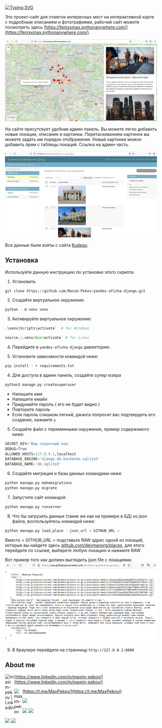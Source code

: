 
[![Typing SVG](https://readme-typing-svg.herokuapp.com?color=%2336BCF7&lines=Yandex+afisha+django)](https://git.io/typing-svg)

Это проект-сайт для отметок интересных мест на интерактивной карте с подробным описанием и фотографиями, рабочий сайт
можете посмотреть здесь [https://fenixxmax.pythonanywhere.com/](https://fenixxmax.pythonanywhere.com/).

![](./afisha_project/where_to_go/static/where_to_go/images/index.png)

На сайте присутсвует удобная админ панель. Вы можете легко добавить новые локации, описание и картинки. Перетаскиванием
картинок вы можете задать им порядок отображения. Новый картинки можно добавить прям с таблицы локаций. Ссылка на админ часть.

![](./afisha_project/where_to_go/static/where_to_go/images/admin.png)

Все данные были взяты с сайта [Kudago](https://kudago.com/msk/).

## Установка

Используйте данную инструкцию по установке этого скрипта

1. Установить

```python
git clone https://github.com/Maxim-Pekov/yandex-afisha-django.git
```

2. Создайте виртуальное окружение:

```python
python - m venv venv
```

3. Активируйте виртуальное окружение:

```python
.\venv\Scripts\activate`  # for Windows
```

```python
source./.venv/bin/activate  # for Linux
```

4. Перейдите в `yandex-afisha-django` директорию.

3. Установите зависимости командой ниже:

```python
pip install - r requirements.txt
```

4. Для доступа в админ панель, создайте супер юзера

```python
python3 manage.py createsuperuser
```

* Напишите имя
* Напишите емайл
* Придумайте пароль ( его не будет видно )
* Повторите пароль
* Если пароль слишком легкий, джанга попросит вас подтвердить его создание, нажмите `y`

5. Создайте файл с переменными окружения, пример содержимого ниже:

```python
SECRET_KEY='Ваш секретный код'
DEBUG=True
ALLOWED_HOSTS=127.0.0.1,localhost
DATABASE_ENGINE='django.db.backends.sqlite3'
DATABASE_NAME='db.sqlite3'
```

6. Создайте миграции и базы данных командами ниже:

```python
python manage.py makemigrations
python manage.py migrate
```
7. Запустите сайт командой:

```python
python manage.py runserver
```

8. Что бы загрузить данные (такие же как на примере в БД) из json файла, воспользуйтесь командой ниже:

```python
python manage.py load_place --json_url < GITHUB_URL >
```

Вместо < GITHUB_URL > подставьте RAW адрес одной из локаций, которые вы найдете здесь 
[github.com/devmanorg/places](https://github.com/devmanorg/where-to-go-places/tree/master/places), 
для этого перейдите по ссылке, выберете любую локацию и нажмите RAW

Вот пример того как должен выглядить json file с локациями.
![](./afisha_project/where_to_go/static/where_to_go/images/json_github.png)

9. В браузере перейдите на странницу `http://127.0.0.1:8000`

## About me

[<img align="left" alt="maxim-pekov | LinkedIn" width="30px" src="https://img.icons8.com/color/48/000000/linkedin-circled--v3.png" />https://www.linkedin.com/in/maxim-pekov/](https://www.linkedin.com/in/maxim-pekov/)
</br>

[<img align="left" alt="maxim-pekov" width="28px" src="https://upload.wikimedia.org/wikipedia/commons/5/5c/Telegram_Messenger.png" />https://t.me/MaxPekov/](https://t.me/MaxPekov/)
</br>

[//]: # (Карточка профиля: )
![](https://github-profile-summary-cards.vercel.app/api/cards/profile-details?username=Maxim-Pekov&theme=solarized_dark)

[//]: # (Статистика языков в коммитах:)

[//]: # (Статистика языков в репозиториях:)
![](https://github-profile-summary-cards.vercel.app/api/cards/most-commit-language?username=Maxim-Pekov&theme=solarized_dark)
![](https://github-profile-summary-cards.vercel.app/api/cards/repos-per-language?username=Maxim-Pekov&theme=solarized_dark)


[//]: # (Статистика профиля:)

[//]: # (Данные по коммитам за сутки:)
![](https://github-profile-summary-cards.vercel.app/api/cards/stats?username=Maxim-Pekov&theme=solarized_dark)
![](https://github-profile-summary-cards.vercel.app/api/cards/productive-time?username=Maxim-Pekov&theme=solarized_dark)

[//]: # ([![trophy]&#40;https://github-profile-trophy.vercel.app/?username=Maxim-Pekov&#41;]&#40;https://github.com/ryo-ma/github-profile-trophy&#41;)

